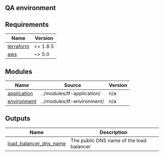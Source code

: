 ## QA environment
## Requirements

| Name | Version |
|------|---------|
| <a name="requirement_terraform"></a> [terraform](#requirement\_terraform) | >= 1.8.5 |
| <a name="requirement_aws"></a> [aws](#requirement\_aws) | ~> 5.0 |

## Modules

| Name | Source | Version |
|------|--------|---------|
| <a name="module_application"></a> [application](#module\_application) | ../modules/tf-application/ | n/a |
| <a name="module_environment"></a> [environment](#module\_environment) | ../modules/tf-environment/ | n/a |

## Outputs

| Name | Description |
|------|-------------|
| <a name="output_load_balancer_dns_name"></a> [load\_balancer\_dns\_name](#output\_load\_balancer\_dns\_name) | The public DNS name of the load balancer |
